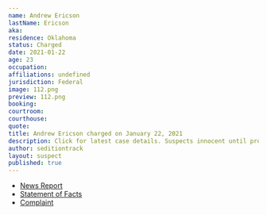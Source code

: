 ```yaml
---
name: Andrew Ericson
lastName: Ericson
aka: 
residence: Oklahoma
status: Charged
date: 2021-01-22
age: 23
occupation: 
affiliations: undefined
jurisdiction: Federal
image: 112.png
preview: 112.png
booking: 
courtroom: 
courthouse: 
quote: 
title: Andrew Ericson charged on January 22, 2021
description: Click for latest case details. Suspects innocent until proven guilty.
author: seditiontrack
layout: suspect
published: true
---
```

- [News Report](https://tulsaworld.com/news/local/oklahoma-man-faces-charges-in-connection-with-capitol-riot/article_1afe3f28-5d08-11eb-ad02-77c1bc298fa5.html)
- [Statement of Facts](https://www.justice.gov/opa/page/file/1359591/download)
- [Complaint](https://www.justice.gov/opa/page/file/1359591/download)
